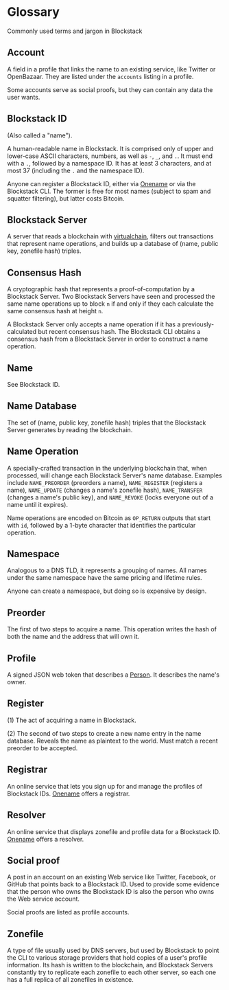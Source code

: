 # Glossary

Commonly used terms and jargon in Blockstack

## Account

A field in a profile that links the name to an existing service, like Twitter or OpenBazaar.  They are listed under the `accounts` listing in a profile.

Some accounts serve as social proofs, but they can contain any data the user wants.

## Blockstack ID

(Also called a "name").

A human-readable name in Blockstack.  It is comprised only of upper and lower-case ASCII characters, numbers, as well as `-`, `_`, and `.`.  It must end with a `.`, followed by a namespace ID.  It has at least 3 characters, and at most 37 (including the `.` and the namespace ID).

Anyone can register a Blockstack ID, either via [Onename](https://onename.com) or via the Blockstack CLI.  The former is free for most names (subject to spam and squatter filtering), but latter costs Bitcoin.

## Blockstack Server

A server that reads a blockchain with [virtualchain](https://github.com/blockstack/blockstack-virtualchain), filters out transactions that represent name operations, and builds up a database of (name, public key, zonefile hash) triples.

## Consensus Hash

A cryptographic hash that represents a proof-of-computation by a Blockstack Server.  Two Blockstack Servers have seen and processed the same name operations up to block `n` if and only if they each calculate the same consensus hash at height `n`.

A Blockstack Server only accepts a name operation if it has a previously-calculated but recent consensus hash.  The Blockstack CLI obtains a consensus hash from a Blockstack Server in order to construct a name operation.

## Name

See Blockstack ID.

## Name Database

The set of (name, public key, zonefile hash) triples that the Blockstack Server generates by reading the blockchain.

## Name Operation

A specially-crafted transaction in the underlying blockchain that, when processed, will change each Blockstack Server's name database.  Examples include `NAME_PREORDER` (preorders a name), `NAME_REGISTER` (registers a name), `NAME_UPDATE` (changes a name's zonefile hash), `NAME_TRANSFER` (changes a name's public key), and `NAME_REVOKE` (locks everyone out of a name until it expires).

Name operations are encoded on Bitcoin as `OP_RETURN` outputs that start with `id`, followed by a 1-byte character that identifies the particular operation.

## Namespace

Analogous to a DNS TLD, it represents a grouping of names.  All names under the same namespace have the same pricing and lifetime rules.

Anyone can create a namespace, but doing so is expensive by design.

## Preorder

The first of two steps to acquire a name.  This operation writes the hash of both the name and the address that will own it.

## Profile

A signed JSON web token that describes a [Person](https://schema.org/Person).  It describes the name's owner.

## Register

(1) The act of acquiring a name in Blockstack.

(2) The second of two steps to create a new name entry in the name database.  Reveals the name as plaintext to the world.  Must match a recent preorder to be accepted.

## Registrar

An online service that lets you sign up for and manage the profiles of Blockstack IDs.  [Onename](https://onename.com) offers a registrar.

## Resolver

An online service that displays zonefile and profile data for a Blockstack ID.  [Onename](https://onename.com) offers a resolver.

## Social proof

A post in an account on an existing Web service like Twitter, Facebook, or GitHub that points back to a Blockstack ID.  Used to provide some evidence that the person who owns the Blockstack ID is also the person who owns the Web service account.

Social proofs are listed as profile accounts.

## Zonefile

A type of file usually used by DNS servers, but used by Blockstack to point the CLI to various storage providers that hold copies of a user's profile information.  Its hash is written to the blockchain, and Blockstack Servers constantly try to replicate each zonefile to each other server, so each one has a full replica of all zonefiles in existence.
